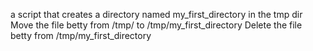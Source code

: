 a script that creates a directory named my_first_directory in the tmp dir
Move the file betty from /tmp/ to /tmp/my_first_directory
Delete the file betty from /tmp/my_first_directory
